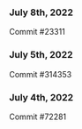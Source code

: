### July 8th, 2022

Commit #23311

### July 5th, 2022

Commit #314353


### July 4th, 2022

Commit #72281
